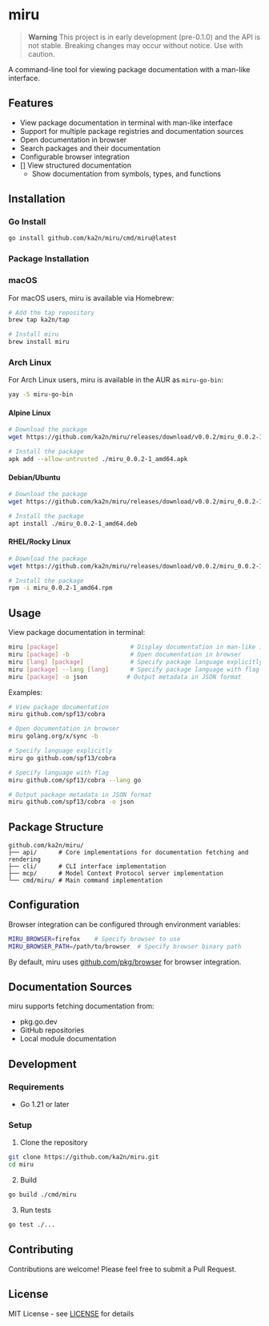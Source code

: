 # miru

> **Warning**
> This project is in early development (pre-0.1.0) and the API is not stable.
> Breaking changes may occur without notice.
> Use with caution.

A command-line tool for viewing package documentation with a man-like interface.

## Features

- View package documentation in terminal with man-like interface
- Support for multiple package registries and documentation sources
- Open documentation in browser
- Search packages and their documentation
- Configurable browser integration
- [] View structured documentation
  - Show documentation from symbols, types, and functions

## Installation

### Go Install

```bash
go install github.com/ka2n/miru/cmd/miru@latest
```

### Package Installation

### macOS

For macOS users, miru is available via Homebrew:

```bash
# Add the tap repository
brew tap ka2n/tap

# Install miru
brew install miru
```

### Arch Linux

For Arch Linux users, miru is available in the AUR as `miru-go-bin`:

```bash
yay -S miru-go-bin
```

#### Alpine Linux

```bash
# Download the package
wget https://github.com/ka2n/miru/releases/download/v0.0.2/miru_0.0.2-1_amd64.apk

# Install the package
apk add --allow-untrusted ./miru_0.0.2-1_amd64.apk
```

#### Debian/Ubuntu

```bash
# Download the package
wget https://github.com/ka2n/miru/releases/download/v0.0.2/miru_0.0.2-1_amd64.deb

# Install the package
apt install ./miru_0.0.2-1_amd64.deb
```

#### RHEL/Rocky Linux

```bash
# Download the package
wget https://github.com/ka2n/miru/releases/download/v0.0.2/miru_0.0.2-1_amd64.rpm

# Install the package
rpm -i miru_0.0.2-1_amd64.rpm
```

## Usage

View package documentation in terminal:

```bash
miru [package]                    # Display documentation in man-like interface
miru [package] -b                 # Open documentation in browser
miru [lang] [package]             # Specify package language explicitly
miru [package] --lang [lang]      # Specify package language with flag
miru [package] -o json           # Output metadata in JSON format
```

Examples:

```bash
# View package documentation
miru github.com/spf13/cobra

# Open documentation in browser
miru golang.org/x/sync -b

# Specify language explicitly
miru go github.com/spf13/cobra

# Specify language with flag
miru github.com/spf13/cobra --lang go

# Output package metadata in JSON format
miru github.com/spf13/cobra -o json
```

## Package Structure

```
github.com/ka2n/miru/
├── api/      # Core implementations for documentation fetching and rendering
├── cli/      # CLI interface implementation
├── mcp/      # Model Context Protocol server implementation
└── cmd/miru/ # Main command implementation
```

## Configuration

Browser integration can be configured through environment variables:

```bash
MIRU_BROWSER=firefox    # Specify browser to use
MIRU_BROWSER_PATH=/path/to/browser  # Specify browser binary path
```

By default, miru uses [github.com/pkg/browser](https://github.com/pkg/browser) for browser integration.

## Documentation Sources

miru supports fetching documentation from:

- pkg.go.dev
- GitHub repositories
- Local module documentation

## Development

### Requirements

- Go 1.21 or later

### Setup

1. Clone the repository

```bash
git clone https://github.com/ka2n/miru.git
cd miru
```

2. Build

```bash
go build ./cmd/miru
```

3. Run tests

```bash
go test ./...
```

## Contributing

Contributions are welcome! Please feel free to submit a Pull Request.

## License

MIT License - see [LICENSE](LICENSE) for details
